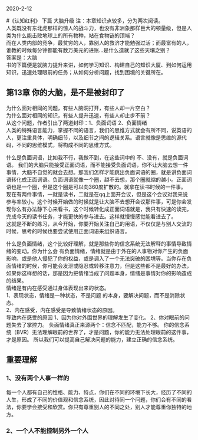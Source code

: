 2020-2-12

#《认知红利》 下篇 大脑升级
注：本章知识点较多，分为两次阅读。  
人类既没有东北虎那样的惊人的战斗力，也没有非洲象那样巨大的顿量级，但是人类为什么能击败地球上的所有物种，站在食物链的顶端？  
而在人类内部的竞争，最贫穷的人，靠别人的救济才能勉强过活；而最富有的人，谁教的时候每分钟都能有数万美元的进账...是什么造就了这些天壤之别？  
答案是：大脑  
书的下篇便是就脑力提升来讲，如何学习知识、构建自己的知识大厦、到如何运用知识，迅速处理眼前的任务；从如何分析问题，找到困境的关键所在。  

## 第13章 你的大脑，是不是被封印了
为什么面对相同的问题，有些人脑洞打开，有些人却一片空白？  
为什么面对相同的知识，有些人提升迅速，有些人却止步不前？  
从这个问题，作者引出了两道封印：1、负面词语 2、负面情绪  
人类的特殊语言能力，掌握不同的语言，我们的思维方式就会有所不同，说英语的人，更注重具体，明确细节，以及细节之间的逻辑关系。语言就像是思维的源代码，不同的思维模式，将构成不同的思维方式。  

什么是负面词语，比如我不行，我做不到，在这些词中的 不、没有，就是负面词语。  我们的大脑只能接受正面词语，而不能接受负面词语，你不让大脑去想一件事情，大脑不自觉的就会去想。那我们怎样才能跳出负面词语的圈，就是讲负面词语转化成正面词语。负面词语就像一个圈，越不去想，那个圈就缩的越小。正面词语也是一个圈，但是这个圈是可以向360度扩散的。就拿在读书时候的一件事。  
现在有两件事情，一就是读书，二就是在qq上面开会议，但是这个会议对我来说参与率较小。这个时候开始做的时候就是让大脑不去想开会议那件事，可是你会发现你么有办法静下心来看书，这个时候转化成正面词语就是，我只有快速的读完，完成今天的读书任务，才能更快的参与进去。这样就慢慢感觉能看进去了。  
这就是不断的练习，从今开始，你要开始关注自己的用语，不仅仅是与别人交流的时候，思考的时候也要尝试使用正面词语来组织语言。  

什么是负面情绪，这个比较好理解，就是那些你的信念系统无法解释的事情导致情绪的变动。你为什么会 有负面情绪，情绪就是由于外在的人事物对你产生的负面影响，或是他人侵犯了你的权益，或是调入了一个无法突破的困境等。当你存在负面情绪的时候，你可能会发泄或隐忍或转移注意力，但是这些都不是最好的办法，如果你这样想的话，那是因为把情绪当成了问题本身，情绪是事情对你的影响造成的结果。  
情绪是有内在感受通过身体表现出来的状态。  
1、表现状态，情绪是一种状态，不是问题 的本身，要解决问题，而不是消除状态。  
2、内在感受，内在感受是导致情绪状态的原因。  
导致内在感受的原因 1、因为你对外围世界的理解发生了变化。 2、你对眼前的问题失去了掌控力。  负面情绪真正来源两个：信念不匹配，能力不够。
你的信念系统（BVR）无法理解眼前的世界了，才是问题，你的能力无法处理眼前的这件事，才是原因。  所以我们可以提高自己解决问题的能力，建立正确的信念系统。  

## 重要理解
### 1、没有两个人事一样的
每一个人都有自己的性格、能力、特点，你们在不同的环境下长大，经历了不同的人生，形成了不同的价值观和信念系统，因此对待同一个问题，你们会有不同的看法，你要学会接受和欣赏。你只有尊重别人的不同之处，别人才能尊重你独特的地方。  
### 2、一个人不能控制另外一个人  
  
